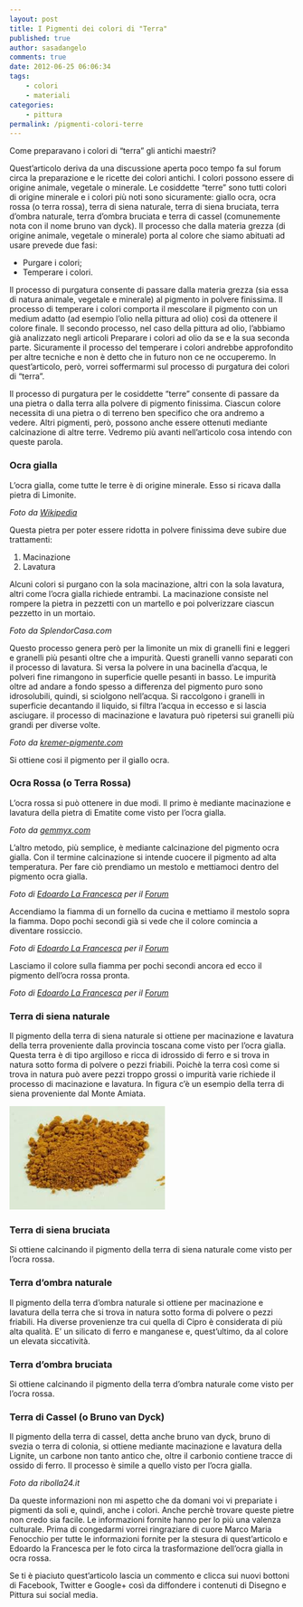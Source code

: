 ```yaml
---
layout: post
title: I Pigmenti dei colori di "Terra"
published: true
author: sasadangelo
comments: true
date: 2012-06-25 06:06:34
tags:
    - colori
    - materiali
categories:
    - pittura
permalink: /pigmenti-colori-terre
---
```



Come preparavano i colori di &#8220;terra&#8221; gli antichi maestri?


  Quest&#8217;articolo deriva da una discussione aperta poco tempo fa sul forum circa la preparazione e le ricette dei colori antichi. I colori possono essere di origine animale, vegetale o minerale. Le cosiddette &#8220;terre&#8221; sono tutti colori di origine minerale e i colori più noti sono sicuramente: giallo ocra, ocra rossa (o terra rossa), terra di siena naturale, terra di siena bruciata, terra d&#8217;ombra naturale, terra d&#8217;ombra bruciata e terra di cassel (comunemente nota con il nome bruno van dyck). Il processo che dalla materia grezza (di origine animale, vegetale o minerale) porta al colore che siamo abituati ad usare prevede due fasi:


  * Purgare i colori;
  * Temperare i colori.


  Il processo di purgatura consente di passare dalla materia grezza (sia essa di natura animale, vegetale e minerale) al pigmento in polvere finissima. Il processo di temperare i colori comporta il mescolare il pigmento con un medium adatto (ad esempio l&#8217;olio nella pittura ad olio) così da ottenere il colore finale. Il secondo processo, nel caso della pittura ad olio, l&#8217;abbiamo già analizzato negli articoli Preparare i colori ad olio da se e la sua seconda parte. Sicuramente il processo del temperare i colori andrebbe approfondito per altre tecniche e non è detto che in futuro non ce ne occuperemo. In quest&#8217;articolo, però, vorrei soffermarmi sul processo di purgatura dei colori di &#8220;terra&#8221;.



  Il processo di purgatura per le cosiddette &#8220;terre&#8221; consente di passare da una pietra o dalla terra alla polvere di pigmento finissima. Ciascun colore necessita di una pietra o di terreno ben specifico che ora andremo a vedere. Altri pigmenti, però, possono anche essere ottenuti mediante calcinazione di altre terre. Vedremo più avanti nell&#8217;articolo cosa intendo con queste parola.


### Ocra gialla


  L&#8217;ocra gialla, come tutte le terre è di origine minerale. Esso si ricava dalla pietra di Limonite.




_Foto da [Wikipedia][1]_


  Questa pietra per poter essere ridotta in polvere finissima deve subire due trattamenti:


  1. Macinazione
  2. Lavatura


  Alcuni colori si purgano con la sola macinazione, altri con la sola lavatura, altri come l&#8217;ocra gialla richiede entrambi. La macinazione consiste nel rompere la pietra in pezzetti con un martello e poi polverizzare ciascun pezzetto in un mortaio.




_Foto da SplendorCasa.com_


  Questo processo genera però per la limonite un mix di granelli fini e leggeri e granelli più pesanti oltre che a impurità. Questi granelli vanno separati con il processo di lavatura. Si versa la polvere in una bacinella d&#8217;acqua, le polveri fine rimangono in superficie quelle pesanti in basso. Le impurità oltre ad andare a fondo spesso a differenza del pigmento puro sono idrosolubili, quindi, si sciolgono nell&#8217;acqua. Si raccolgono i granelli in superficie decantando il liquido, si filtra l&#8217;acqua in eccesso e si lascia asciugare. il processo di macinazione e lavatura può ripetersi sui granelli più grandi per diverse volte.




_Foto da [kremer-pigmente.com][2]_


  Si ottiene cosi il pigmento per il giallo ocra.


### Ocra Rossa (o Terra Rossa)


  L&#8217;ocra rossa si può ottenere in due modi. Il primo è mediante macinazione e lavatura della pietra di Ematite come visto per l&#8217;ocra gialla.




_Foto da [gemmyx.com][3]_


  L&#8217;altro metodo, più semplice, è mediante calcinazione del pigmento ocra gialla. Con il termine calcinazione si intende cuocere il pigmento ad alta temperatura. Per fare ciò prendiamo un mestolo e mettiamoci dentro del pigmento ocra gialla.




_Foto di [Edoardo La Francesca][4] per il [Forum][5]_


  Accendiamo la fiamma di un fornello da cucina e mettiamo il mestolo sopra la fiamma. Dopo pochi secondi già si vede che il colore comincia a diventare rossiccio.




_Foto di [Edoardo La Francesca][4] per il [Forum][5]_


  Lasciamo il colore sulla fiamma per pochi secondi ancora ed ecco il pigmento dell&#8217;ocra rossa pronta.




_Foto di [Edoardo La Francesca][4] per il [Forum][5]_

### Terra di siena naturale


  Il pigmento della terra di siena naturale si ottiene per macinazione e lavatura della terra proveniente dalla provincia toscana come visto per l&#8217;ocra gialla. Questa terra è di tipo argilloso e ricca di idrossido di ferro e si trova in natura sotto forma di polvere o pezzi friabili. Poichè la terra così come si trova in natura può avere pezzi troppo grossi o impurità varie richiede il processo di macinazione e lavatura. In figura c&#8217;è un esempio della terra di siena proveniente dal Monte Amiata.


![Terra Siena Naturale del Monte Amiata][6]

### Terra di siena bruciata


  Si ottiene calcinando il pigmento della terra di siena naturale come visto per l&#8217;ocra rossa.




### Terra d&#8217;ombra naturale


  Il pigmento della terra d&#8217;ombra naturale si ottiene per macinazione e lavatura della terra che si trova in natura sotto forma di polvere o pezzi friabili. Ha diverse provenienze tra cui quella di Cipro è considerata di più alta qualità. E&#8217; un silicato di ferro e manganese e, quest&#8217;ultimo, da al colore un elevata siccatività.


### Terra d&#8217;ombra bruciata


  Si ottiene calcinando il pigmento della terra d&#8217;ombra naturale come visto per l&#8217;ocra rossa.


### Terra di Cassel (o Bruno van Dyck)


  Il pigmento della terra di cassel, detta anche bruno van dyck, bruno di svezia o terra di colonia, si ottiene mediante macinazione e lavatura della Lignite, un carbone non tanto antico che, oltre il carbonio&nbsp;contiene tracce&nbsp;di ossido di ferro. Il processo è simile a quello visto per l&#8217;ocra gialla.




_Foto da ribolla24.it_


  Da queste informazioni non mi aspetto che da domani voi vi prepariate i pigmenti da soli e, quindi, anche i colori. Anche perchè trovare queste pietre non credo sia facile. Le informazioni fornite hanno per lo più una valenza culturale. Prima di congedarmi vorrei ringraziare di cuore Marco Maria Fenocchio per tutte le informazioni fornite per la stesura di quest&#8217;articolo e Edoardo la Francesca per le foto circa la trasformazione dell&#8217;ocra gialla in ocra rossa.



  Se ti è piaciuto quest&#8217;articolo lascia un commento e clicca sui nuovi bottoni di Facebook, Twitter e Google+ così da diffondere i contenuti di Disegno e Pittura sui social media.


 [1]: https://it.wikipedia.org/wiki/Limonite
 [2]: https://www.kremer-pigmente.com/it/pigmenti/terre-naturale/165/ocra-gialla-di-borgogna
 [3]: http://www.gemmyx.com/it/Schede/view/slug/ematite-56
 [4]: https://www.flickr.com/photos/74434140@N04/with/6710131737/#photo_6710131737
 [5]: http://forum.disegnoepittura.it/viewtopic.php?f=5&t=1059
 [6]: /wp-content/uploads/terra-siena-naturale-monte-amiata.jpg "Terra Siena Naturale del Monte Amiata"